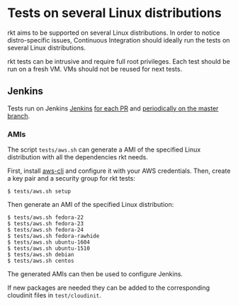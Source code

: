 # Tests on several Linux distributions

rkt aims to be supported on several Linux distributions.
In order to notice distro-specific issues, Continuous Integration should ideally run the tests on several Linux distributions.

rkt tests can be intrusive and require full root privileges.
Each test should be run on a fresh VM.
VMs should not be reused for next tests.

## Jenkins

Tests run on Jenkins [Jenkins](https://jenkins-ci.org/) [for each PR](https://jenkins-rkt-public.prod.coreos.systems/job/rkt-github-ci/) and [periodically on the master branch](https://jenkins-rkt-public.prod.coreos.systems/job/rkt-master-periodic/).

### AMIs

The script `tests/aws.sh` can generate a AMI of the specified Linux distribution with all the dependencies rkt needs.

First, install [aws-cli](https://github.com/aws/aws-cli) and configure it with your AWS credentials.
Then, create a key pair and a security group for rkt tests:

```
$ tests/aws.sh setup
```

Then generate an AMI of the specified Linux distribution:

```
$ tests/aws.sh fedora-22
$ tests/aws.sh fedora-23
$ tests/aws.sh fedora-24
$ tests/aws.sh fedora-rawhide
$ tests/aws.sh ubuntu-1604
$ tests/aws.sh ubuntu-1510
$ tests/aws.sh debian
$ tests/aws.sh centos
```

The generated AMIs can then be used to configure Jenkins.

If new packages are needed they can be added to the corresponding cloudinit files in `test/cloudinit`.
